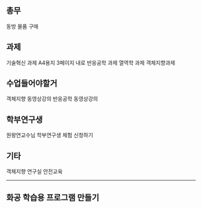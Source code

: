 ## 총무
동방 물품 구매 

## 과제
기술혁신 과제 A4용지 3페이지 내로
반응공학 과제
열역학 과제
객체지향과제

## 수업들어야할거
객체지향 동영상강의
반응공학 동영상강의

## 학부연구생
원왕연교수님 학부연구생 체험 신청하기
## 기타
객체지향 연구실 안전교육


---
## 화공 학습용 프로그램 만들기

